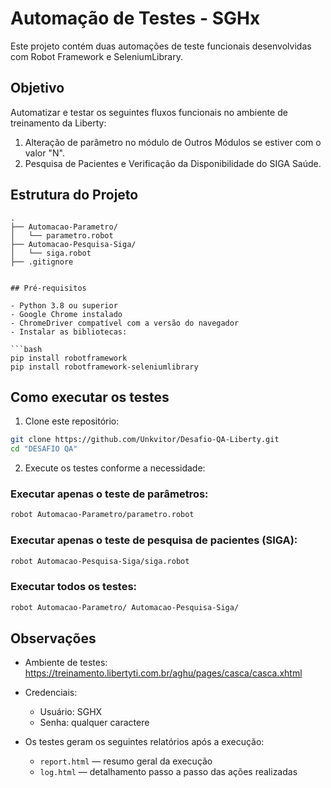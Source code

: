 # Automação de Testes - SGHx

Este projeto contém duas automações de teste funcionais desenvolvidas com Robot Framework e SeleniumLibrary.

## Objetivo

Automatizar e testar os seguintes fluxos funcionais no ambiente de treinamento da Liberty:

1. Alteração de parâmetro no módulo de Outros Módulos se estiver com o valor "N".
2. Pesquisa de Pacientes e Verificação da Disponibilidade do SIGA Saúde.

## Estrutura do Projeto

```
.
├── Automacao-Parametro/
│   └── parametro.robot
├── Automacao-Pesquisa-Siga/
│   └── siga.robot
├── .gitignore


## Pré-requisitos

- Python 3.8 ou superior
- Google Chrome instalado
- ChromeDriver compatível com a versão do navegador
- Instalar as bibliotecas:

```bash
pip install robotframework
pip install robotframework-seleniumlibrary
```

## Como executar os testes

1. Clone este repositório:

```bash
git clone https://github.com/Unkvitor/Desafio-QA-Liberty.git
cd "DESAFIO QA"
```

2. Execute os testes conforme a necessidade:

### Executar apenas o teste de parâmetros:
```bash
robot Automacao-Parametro/parametro.robot
```

### Executar apenas o teste de pesquisa de pacientes (SIGA):
```bash
robot Automacao-Pesquisa-Siga/siga.robot
```

### Executar todos os testes:
```bash
robot Automacao-Parametro/ Automacao-Pesquisa-Siga/
```

## Observações

- Ambiente de testes:
  https://treinamento.libertyti.com.br/aghu/pages/casca/casca.xhtml

- Credenciais:
  - Usuário: SGHX
  - Senha: qualquer caractere

- Os testes geram os seguintes relatórios após a execução:
  - `report.html` — resumo geral da execução
  - `log.html` — detalhamento passo a passo das ações realizadas
